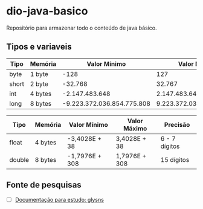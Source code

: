 # dio-java-basico
Repositório para armazenar todo o conteúdo de java básico.

## Tipos e variaveis


| Tipo | Memória | Valor Mínimo | Valor Máximo |
| ---- | ---- | - | - |
| byte | 1 byte | -128 | 127 |
| short | 2 byte | -32.768 | 32.767 |
| int | 4 bytes | -2.147.483.648 | 2.147.483.647 | 
| long | 8 bytes | -9.223.372.036.854.775.808 | 9.223.372.036.854.775.807


| Tipo | Memória | Valor Mínimo | Valor Máximo | Precisão |
| --- | --- | --- | --- | --- |
| float | 4 bytes | -3,4028E + 38 | 3,4028E + 38 | 6 - 7 dígitos |
| double | 8 bytes | -1,7976E + 308 | 1,7976E + 308 | 15 dígitos |


## Fonte de pesquisas

- [ ] [Documentação para estudo: glysns](https://glysns.gitbook.io/java-basico/sintaxe/variaveis)
